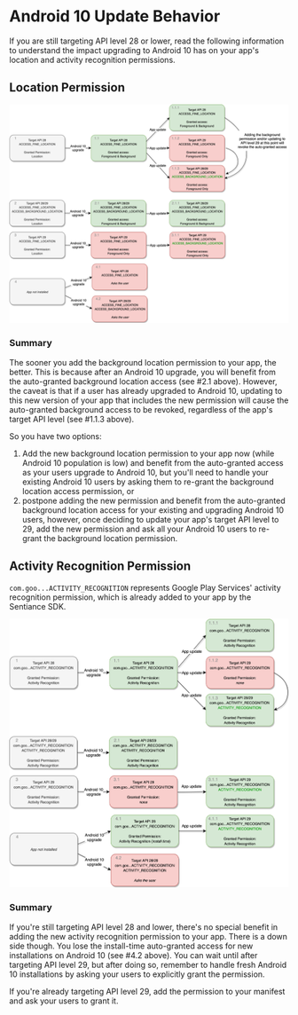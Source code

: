 # Android 10 Update Behavior

If you are still targeting API level 28 or lower, read the following information to understand the impact upgrading to Android 10 has on your app's location and activity recognition permissions.

## Location Permission

![](../../../.gitbook/assets/android10_location%20%281%29.png)

### Summary

The sooner you add the background location permission to your app, the better. This is because after an Android 10 upgrade, you will benefit from the auto-granted background location access \(see \#2.1 above\). However, the caveat is that if a user has already upgraded to Android 10, updating to this new version of your app that includes the new permission will cause the auto-granted background access to be revoked, regardless of the app's target API level \(see \#1.1.3 above\).

So you have two options:

1. Add the new background location permission to your app now \(while Android 10 population is low\) and benefit from the auto-granted access as your users upgrade to Android 10, but you'll need to handle your existing Android 10 users by asking them to re-grant the background location access permission, or
2. postpone adding the new permission and benefit from the auto-granted background location access for your existing and upgrading Android 10 users, however, once deciding to update your app's target API level to 29, add the new permission and ask all your Android 10 users to re-grant the background location permission.

## Activity Recognition Permission

`com.goo...ACTIVITY_RECOGNITION` represents Google Play Services' activity recognition permission, which is already added to your app by the Sentiance SDK.

![](../../../.gitbook/assets/android10_activity.png)

### Summary

If you're still targeting API level 28 and lower, there's no special benefit in adding the new activity recognition permission to your app. There is a down side though. You lose the install-time auto-granted access for new installations on Android 10 \(see \#4.2 above\). You can wait until after targeting API level 29, but after doing so, remember to handle fresh Android 10 installations by asking your users to explicitly grant the permission.

If you're already targeting API level 29, add the permission to your manifest and ask your users to grant it.

